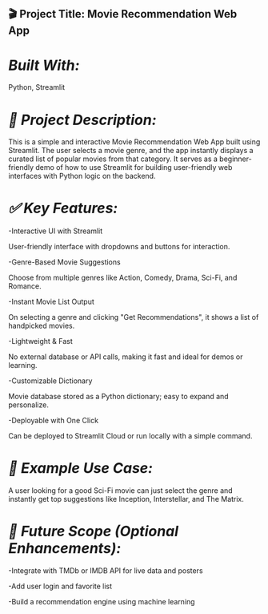 ## **🎬 Project Title: Movie Recommendation Web App**

# *Built With:*

Python, Streamlit

# *📝 Project Description:*

This is a simple and interactive Movie Recommendation Web App built using Streamlit. The user selects a movie genre, and the app instantly displays a curated list of popular movies from that category. It serves as a beginner-friendly demo of how to use Streamlit for building user-friendly web interfaces with Python logic on the backend.

# *✅ Key Features:*

-Interactive UI with Streamlit

User-friendly interface with dropdowns and buttons for interaction.

-Genre-Based Movie Suggestions

Choose from multiple genres like Action, Comedy, Drama, Sci-Fi, and Romance.

-Instant Movie List Output

On selecting a genre and clicking "Get Recommendations", it shows a list of handpicked movies.

-Lightweight & Fast

No external database or API calls, making it fast and ideal for demos or learning.

-Customizable Dictionary

Movie database stored as a Python dictionary; easy to expand and personalize.

-Deployable with One Click

Can be deployed to Streamlit Cloud or run locally with a simple command.

# *📂 Example Use Case:*

A user looking for a good Sci-Fi movie can just select the genre and instantly get top suggestions like Inception, Interstellar, and The Matrix.

# *📌 Future Scope (Optional Enhancements):*

-Integrate with TMDb or IMDB API for live data and posters

-Add user login and favorite list

-Build a recommendation engine using machine learning

